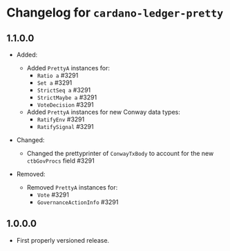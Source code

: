 # Changelog for `cardano-ledger-pretty`

## 1.1.0.0

* Added:
  * Added `PrettyA` instances for:
    * `Ratio a` #3291
    * `Set a` #3291
    * `StrictSeq a` #3291
    * `StrictMaybe a` #3291
    * `VoteDecision` #3291
  * Added `PrettyA` instances for new Conway data types:
    * `RatifyEnv` #3291
    * `RatifySignal` #3291

* Changed:
  * Changed the prettyprinter of `ConwayTxBody` to account for the new
    `ctbGovProcs` field #3291

* Removed:
  * Removed `PrettyA` instances for:
    * `Vote` #3291
    * `GovernanceActionInfo` #3291

## 1.0.0.0

* First properly versioned release.
